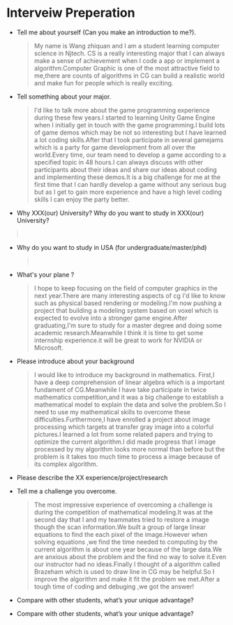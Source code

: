 # Interveiw Preperation

* Tell me about yourself (Can you make an introduction to me?).

  > My name is Wang zhiquan and I am a student learning computer science in Njtech. CS is a really interesting major that I can always make a sense of achievement when I code a app or implement a algorithm.Computer Graphic is one of the most attractive field to me,there are counts of algorithms in CG can build a realistic world and make fun for people which is really exciting.

* Tell something about your major.

  > I'd like to talk more about the game programming experience during these few years.I started to learning Unity Game Engine when I initially get in touch with the game programming.I build lots of game demos which may be not so interesting but I have learned a lot coding skills.After that I took participate in several gamejams which is a party for game development from all over the world.Every time, our team need to develop a game according to a specified topic in 48 hours.I can always discuss with other participants about their ideas and share our ideas about coding and implementing these demos.It is a big challenge for me at the first time that I can hardly develop a game without any serious bug but as I get to gain more experience and have a high level coding skills I can enjoy the party better.

*  Why XXX(our) University? Why do you want to study in XXX(our) University?

  > ​

* Why do you want to study in USA (for undergraduate/master/phd)

  > ​

* What's your plane ?

  > I hope to keep focusing on the field of computer graphics in the next year.There are many interesting aspects of cg I'd like to know such as physical based rendering or modeling.I'm now pushing a project that building a modeling system based on voxel which is expected to evolve into a stronger game engine.After graduating,I'm sure to study for a master degree and doing some academic research.Meanwhile I think it is time to get some internship experience.it will be great to work for NVIDIA or Microsoft.

* Please introduce about your background

  > I would like to introduce my background in mathematics. First,I have a deep comprehension of  linear algebra which is a important fundament of CG.Meanwhile I have take participate in twice mathematics competition,and it was a big challenge to establish a mathematical model to explain the data and solve the problem.So I need to use my mathematical skills to overcome these difficulties.Furthermore,I have enrolled a project about image processing which targets at transfer gray image into a colorful pictures.I learned a lot from some related papers and trying to optimize the current algorithm.I did made progress that I image processed by my algorithm looks more normal than before but the problem is it takes too much time to process a image because of its complex algorithm.

* Please describe the XX experience/project/research

* Tell me a challenge you overcome.

  > The most impressive experience of overcoming a challenge is during the competition of mathematical modeling.It was at the second day that I and my teammates tried to restore a image though the scan information.We built a group of large linear equations to find the each pixel of the image.However when solving equations ,we find the time needed to computing by the current algorithm is about one year because of the large data.We are anxious about the problem and the find no way to solve it.Even our instructor had no ideas.Finally I thought of a algorithm called Brazeham which is used to draw line in CG may be helpful.So I improve the algorithm and make it fit the problem we met.After a tough time of coding and debuging ,we got the answer!

* Compare with other students, what’s your unique advantage?

* Compare with other students, what’s your unique advantage?
